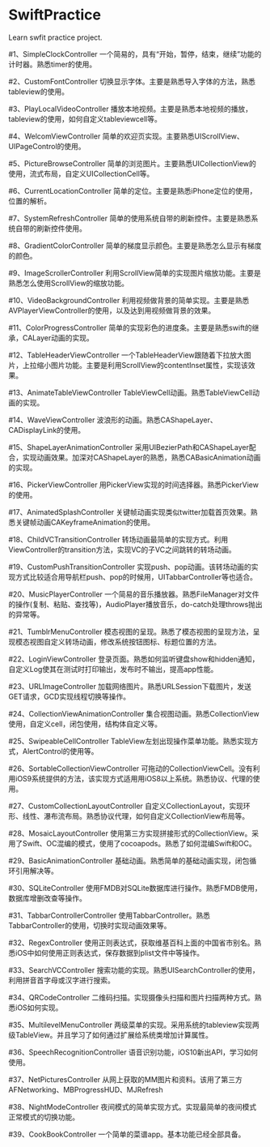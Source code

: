 # SwiftPractice
Learn swfit practice project.

#1、SimpleClockController
一个简易的，具有“开始，暂停，结束，继续”功能的计时器。熟悉timer的使用。


#2、CustomFontController
切换显示字体。主要是熟悉导入字体的方法，熟悉tableview的使用。


#3、PlayLocalVideoController
播放本地视频。主要是熟悉本地视频的播放，tableview的使用，如何自定义tableviewcell等。


#4、WelcomViewController
简单的欢迎页实现。主要熟悉UIScrollView、UIPageControl的使用。


#5、PictureBrowseController
简单的浏览图片。主要熟悉UICollectionView的使用，流式布局，自定义UICollectionCell等。


#6、CurrentLocationController
简单的定位。主要是熟悉iPhone定位的使用，位置的解析。

#7、SystemRefreshController
简单的使用系统自带的刷新控件。主要是熟悉系统自带的刷新控件使用。


#8、GradientColorController
简单的梯度显示颜色。主要是熟悉怎么显示有梯度的颜色。


#9、ImageScrollerController
利用ScrollView简单的实现图片缩放功能。主要是熟悉怎么使用ScrollView的缩放功能。


#10、VideoBackgroundController
利用视频做背景的简单实现。主要是熟悉AVPlayerViewController的使用，以及达到用视频做背景的效果。


#11、ColorProgressController
简单的实现彩色的进度条。主要是熟悉swift的继承，CALayer动画的实现。


#12、TableHeaderViewController
一个TableHeaderView跟随着下拉放大图片，上拉缩小图片功能。主要是利用ScrollView的contentInset属性，实现该效果。


#13、AnimateTableViewController
TableViewCell动画。熟悉TableViewCell动画的实现。


#14、WaveViewController
波浪形的动画。熟悉CAShapeLayer、CADisplayLink的使用。


#15、ShapeLayerAnimationController
采用UIBezierPath和CAShapeLayer配合，实现动画效果。加深对CAShapeLayer的熟悉，熟悉CABasicAnimation动画的实现。


#16、PickerViewController
用PickerView实现的时间选择器。熟悉PickerView的使用。


#17、AnimatedSplashController
关键帧动画实现类似twitter加载首页效果。熟悉关键帧动画CAKeyframeAnimation的使用。


#18、ChildVCTransitionController
转场动画最简单的实现方式。利用ViewController的transition方法，实现VC的子VC之间跳转的转场动画。


#19、CustomPushTransitionController
实现push、pop动画。该转场动画的实现方式比较适合用导航栏push、pop的时候用，UITabbarController等也适合。


#20、MusicPlayerController
一个简易的音乐播放器。熟悉FileManager对文件的操作(复制、粘贴、查找等)，AudioPlayer播放音乐，do-catch处理throws抛出的异常等。

#21、TumblrMenuController
模态视图的呈现。熟悉了模态视图的呈现方法，呈现模态视图自定义转场动画，修改系统按钮图标、标题位置的方法。


#22、LoginViewController
登录页面。熟悉如何监听键盘show和hidden通知，自定义Log使其在测试时打印输出，发布时不输出，提高app性能。


#23、URLImageController
加载网络图片。熟悉URLSession下载图片，发送GET请求，GCD实现线程切换等操作。


#24、CollectionViewAnimationController
集合视图动画。熟悉CollectionView使用，自定义cell，闭包使用，结构体自定义等。


#25、SwipeableCellController
TableView左划出现操作菜单功能。熟悉实现方式，AlertControl的使用等。


#26、SortableCollectionViewController
可拖动的CollectionViewCell。没有利用iOS9系统提供的方法，该实现方式适用用iOS8以上系统。熟悉协议、代理的使用。


#27、CustomCollectionLayoutController
自定义CollectionLayout，实现环形、线性、瀑布流布局。熟悉协议代理，如何自定义CollectionView布局等。


#28、MosaicLayoutController
使用第三方实现拼接形式的CollectionView。采用了Swift、OC混编的模式，使用了cocoapods。熟悉了如何混编Swift和OC。


#29、BasicAnimationController
基础动画。熟悉简单的基础动画实现，闭包循环引用解决等。


#30、SQLiteController
使用FMDB对SQLite数据库进行操作。熟悉FMDB使用，数据库增删改查等操作。


#31、TabbarControllerController
使用TabbarController。熟悉TabbarController的使用，切换时实现动画效果等。


#32、RegexController
使用正则表达式，获取维基百科上面的中国省市别名。熟悉iOS中如何使用正则表达式，保存数据到plist文件中等操作。


#33、SearchVCController
搜索功能的实现。熟悉UISearchController的使用，利用拼音首字母或汉字进行搜索。


#34、QRCodeController
二维码扫描。实现摄像头扫描和图片扫描两种方式。熟悉iOS如何实现。


#35、MultilevelMenuController
两级菜单的实现。采用系统的tableview实现两级TableView。并且学习了如何通过扩展给系统类增加计算属性。


#36、SpeechRecognitionController
语音识别功能，iOS10新出API，学习如何使用。


#37、NetPicturesController
从网上获取的MM图片和资料。该用了第三方AFNetworking、MBProgressHUD、MJRefresh


#38、NightModeController
夜间模式的简单实现方式。实现最简单的夜间模式正常模式的切换功能。


#39、CookBookController
一个简单的菜谱app。基本功能已经全部具备。


